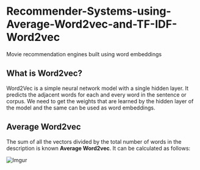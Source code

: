 # Recommender-Systems-using-Average-Word2vec-and-TF-IDF-Word2vec
Movie recommendation engines built using word embeddings

## **What is Word2vec?**

Word2Vec is a simple neural network model with a single hidden layer. It predicts the adjacent words for each and every word in the sentence or corpus. We need to get the weights that are learned by the hidden layer of the model and the same can be used as word embeddings.


## **Average Word2vec**

The sum of all the vectors divided by the total number of words in the description is known **Average Word2vec**. It can be calculated as follows:

![Imgur](https://i.imgur.com/YIiuuyb.png)
